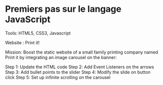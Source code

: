 # Premiers pas sur le langage JavaScript

Tools: HTML5, CSS3, Javascript

Website : Print it!

Mission: Boost the static website of a small family printing company named Print it by integrating an image carousel on the banner:

Step 1: Update the HTML code
Step 2: Add Event Listeners on the arrows
Step 3: Add bullet points to the slider
Step 4: Modify the slide on button click
Step 5: Set up infinite scrolling on the carousel